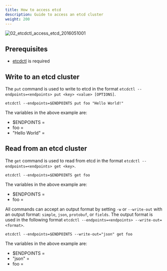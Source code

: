 ```yaml
---
title: How to access etcd
description: Guide to access an etcd cluster
weight: 200
---
```



![02_etcdctl_access_etcd_2016051001](https://storage.googleapis.com/etcd/demo/02_etcdctl_access_etcd_2016051001.gif)

## Prerequisites

- [etcdctl](/docs/v3.6/dev-guide/interacting_v3/) is required

## Write to an etcd cluster

The `put` command is used to write to etcd in the format `etcdctl --endpoints=<endpoints> put <key> <value> [OPTIONS]`.

```shell
etcdctl --endpoints=$ENDPOINTS put foo "Hello World!"
```
The variables in the above example are:
- $ENDPOINTS = <endpoints>
- foo = <key>
- "Hello World" = <value>

## Read from an etcd cluster

The `get` command is used to read from etcd in the format `etcdctl --endpoints=<endpoints> get <key>`.

```shell
etcdctl --endpoints=$ENDPOINTS get foo
```

The variables in the above example are:
- $ENDPOINTS = <endpoints>
- foo = <key>

All commands can accept an output format by setting `-w` or `--write-out` with an output format: `simple`, `json`, `protobuf`, or `fields`.
The output format is used in the following format `etcdctl --endpoints=<endpoints> --write-out=<format>`.

```shell
etcdctl --endpoints=$ENDPOINTS --write-out="json" get foo
```

The variables in the above example are:
- $ENDPOINTS = <endpoints>
- "json" = <format>
- foo = <value>
